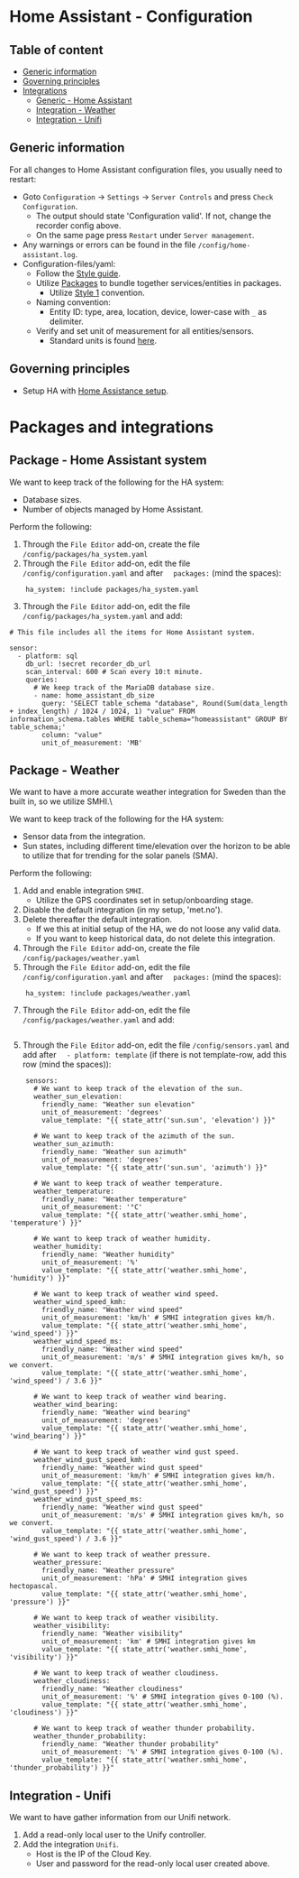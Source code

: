 # Home Assistant - Configuration

## Table of content

- [Generic information](https://github.com/slittorin/home-assistant-configuration#generic-information)
- [Governing principles](https://github.com/slittorin/home-assistant-configuration#governing-principles)
- [Integrations](https://github.com/slittorin/home-assistant-configuration#integrations)
  - [Generic - Home Assistant](https://github.com/slittorin/home-assistant-configuration/blob/main/README.md#generic---home-assistant)
  - [Integration - Weather](https://github.com/slittorin/home-assistant-configuration#integration---weather)
  - [Integration - Unifi](https://github.com/slittorin/home-assistant-configuration#integration---unifi)

## Generic information

For all changes to Home Assistant configuration files, you usually need to restart:
-  Goto `Configuration` -> `Settings` -> `Server Controls` and press `Check Configuration`.
   - The output should state 'Configuration valid'. If not, change the recorder config above.
   - On the same page press `Restart` under `Server management`.
- Any warnings or errors can be found in the file `/config/home-assistant.log`.
- Configuration-files/yaml:
  - Follow the [Style guide](https://developers.home-assistant.io/docs/documenting/yaml-style-guide/).
  - Utilize [Packages](https://www.home-assistant.io/docs/configuration/packages/) to bundle together services/entities in packages.
    - Utilize [Style 1](https://www.home-assistant.io/docs/configuration/devices#style-2-list-each-device-separately) convention.
  - Naming convention:
    - Entity ID: type, area, location, device, lower-case with `_` as delimiter.
  - Verify and set unit of measurement for all entities/sensors.
    - Standard units is found [here](https://github.com/home-assistant/core/blob/dev/homeassistant/const.py).

## Governing principles

- Setup HA with [Home Assistance setup](https://github.com/slittorin/home-assistant-setup).

# Packages and integrations

## Package - Home Assistant system

We want to keep track of the following for the HA system:
- Database sizes.
- Number of objects managed by Home Assistant.

Perform the following:

1. Through the `File Editor` add-on, create the file `/config/packages/ha_system.yaml`
2. Through the `File Editor` add-on, edit the file `/config/configuration.yaml` and after `  packages:` (mind the spaces):
```
    ha_system: !include packages/ha_system.yaml
```
3. Through the `File Editor` add-on, edit the file `/config/packages/ha_system.yaml` and add:
```
# This file includes all the items for Home Assistant system.

sensor:
  - platform: sql
    db_url: !secret recorder_db_url
    scan_interval: 600 # Scan every 10:t minute.
    queries:
      # We keep track of the MariaDB database size.
      - name: home_assistant_db_size
        query: 'SELECT table_schema "database", Round(Sum(data_length + index_length) / 1024 / 1024, 1) "value" FROM information_schema.tables WHERE table_schema="homeassistant" GROUP BY table_schema;'
        column: "value"
        unit_of_measurement: 'MB'
```

## Package - Weather

We want to have a more accurate weather integration for Sweden than the built in, so we utilize SMHI.\

We want to keep track of the following for the HA system:
- Sensor data from the integration.
- Sun states, including different time/elevation over the horizon to be able to utilize that for trending for the solar panels (SMA).

Perform the following:

1. Add and enable integration `SMHI`.
   - Utilize the GPS coordinates set in setup/onboarding stage.
3. Disable the default integration (in my setup, 'met.no').
4. Delete thereafter the default integration.
   - If we this at initial setup of the HA, we do not loose any valid data.
   - If you want to keep historical data, do not delete this integration.
5. Through the `File Editor` add-on, create the file `/config/packages/weather.yaml`
6. Through the `File Editor` add-on, edit the file `/config/configuration.yaml` and after `  packages:` (mind the spaces):
```
    ha_system: !include packages/weather.yaml
```
7. Through the `File Editor` add-on, edit the file `/config/packages/weather.yaml` and add:
```
```



5. Through the `File Editor` add-on, edit the file `/config/sensors.yaml` and add after `  - platform: template` (if there is not template-row, add this row (mind the spaces)):
```
    sensors:
      # We want to keep track of the elevation of the sun.
      weather_sun_elevation:
        friendly_name: "Weather sun elevation"
        unit_of_measurement: 'degrees'
        value_template: "{{ state_attr('sun.sun', 'elevation') }}"
        
      # We want to keep track of the azimuth of the sun.
      weather_sun_azimuth:
        friendly_name: "Weather sun azimuth"
        unit_of_measurement: 'degrees'
        value_template: "{{ state_attr('sun.sun', 'azimuth') }}"
        
      # We want to keep track of weather temperature.
      weather_temperature:
        friendly_name: "Weather temperature"
        unit_of_measurement: '°C'
        value_template: "{{ state_attr('weather.smhi_home', 'temperature') }}"
        
      # We want to keep track of weather humidity.
      weather_humidity:
        friendly_name: "Weather humidity"
        unit_of_measurement: '%'
        value_template: "{{ state_attr('weather.smhi_home', 'humidity') }}"
        
      # We want to keep track of weather wind speed.
      weather_wind_speed_kmh:
        friendly_name: "Weather wind speed"
        unit_of_measurement: 'km/h' # SMHI integration gives km/h.
        value_template: "{{ state_attr('weather.smhi_home', 'wind_speed') }}"
      weather_wind_speed_ms:
        friendly_name: "Weather wind speed"
        unit_of_measurement: 'm/s' # SMHI integration gives km/h, so we convert.
        value_template: "{{ state_attr('weather.smhi_home', 'wind_speed') / 3.6 }}"
        
      # We want to keep track of weather wind bearing.
      weather_wind_bearing:
        friendly_name: "Weather wind bearing"
        unit_of_measurement: 'degrees'
        value_template: "{{ state_attr('weather.smhi_home', 'wind_bearing') }}"
        
      # We want to keep track of weather wind gust speed.
      weather_wind_gust_speed_kmh:
        friendly_name: "Weather wind gust speed"
        unit_of_measurement: 'km/h' # SMHI integration gives km/h.
        value_template: "{{ state_attr('weather.smhi_home', 'wind_gust_speed') }}"
      weather_wind_gust_speed_ms:
        friendly_name: "Weather wind gust speed"
        unit_of_measurement: 'm/s' # SMHI integration gives km/h, so we convert.
        value_template: "{{ state_attr('weather.smhi_home', 'wind_gust_speed') / 3.6 }}"
        
      # We want to keep track of weather pressure.
      weather_pressure:
        friendly_name: "Weather pressure"
        unit_of_measurement: 'hPa' # SMHI integration gives hectopascal.
        value_template: "{{ state_attr('weather.smhi_home', 'pressure') }}"
        
      # We want to keep track of weather visibility.
      weather_visibility:
        friendly_name: "Weather visibility"
        unit_of_measurement: 'km' # SMHI integration gives km
        value_template: "{{ state_attr('weather.smhi_home', 'visibility') }}"
        
      # We want to keep track of weather cloudiness.
      weather_cloudiness:
        friendly_name: "Weather cloudiness"
        unit_of_measurement: '%' # SMHI integration gives 0-100 (%).
        value_template: "{{ state_attr('weather.smhi_home', 'cloudiness') }}"
        
      # We want to keep track of weather thunder probability.
      weather_thunder_probability:
        friendly_name: "Weather thunder probability"
        unit_of_measurement: '%' # SMHI integration gives 0-100 (%).
        value_template: "{{ state_attr('weather.smhi_home', 'thunder_probability') }}"
```

## Integration - Unifi

We want to have gather information from our Unifi network.

1. Add a read-only local user to the Unify controller.
2. Add the integration `Unifi`.
   - Host is the IP of the Cloud Key.
   - User and password for the read-only local user created above.
